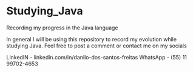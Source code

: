 # Studying_Java
Recording my progress in the Java language

In general I will be using this repository to record my evolution while studying Java.
Feel free to post a comment or contact me on my socials 

LinkedIN - linkedin.com/in/danilo-dos-santos-freitas
WhatsApp - (55) 11 99702-4653


